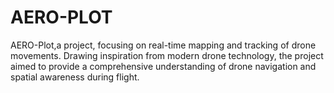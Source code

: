 # AERO-PLOT
 AERO-Plot,a project, focusing on real-time mapping and tracking of drone movements. Drawing inspiration from modern drone technology, the project aimed to provide a comprehensive understanding of drone navigation and spatial awareness during flight. 
